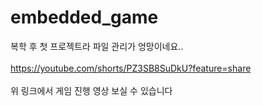 # embedded_game
복학 후 첫 프로젝트라 파일 관리가 엉망이네요.. <br/><br/>
https://youtube.com/shorts/PZ3SB8SuDkU?feature=share <br/><br/>
위 링크에서 게임 진행 영상 보실 수 있습니다
